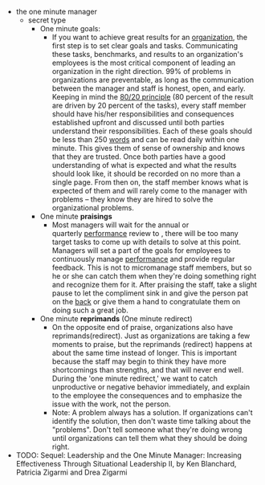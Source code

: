 - the one minute manager
	- secret type
		- One minute goals:
			- If you want to achieve great results for an [organization](https://en.wikipedia.org/wiki/Organizing_(management)), the first step is to set clear goals and tasks. Communicating these tasks, benchmarks, and results to an organization's employees is the most critical component of leading an organization in the right direction. 99% of problems in organizations are preventable, as long as the communication between the manager and staff is honest, open, and early. Keeping in mind the [80/20 principle](https://en.wikipedia.org/wiki/Pareto_principle) (80 percent of the result are driven by 20 percent of the tasks), every staff member should have his/her responsibilities and consequences established upfront and discussed until both parties understand their responsibilities. Each of these goals should be less than 250 [words](https://en.wikipedia.org/wiki/Word) and can be read daily within one minute. This gives them of sense of ownership and knows that they are trusted. Once both parties have a good understanding of what is expected and what the results should look like, it should be recorded on no more than a single page. From then on, the staff member knows what is expected of them and will rarely come to the manager with problems – they know they are hired to solve the organizational problems.
		- One minute **praisings**
			- Most managers will wait for the annual or quarterly [performance](https://en.wikipedia.org/wiki/Performance_indicator) review to , there will be too many target tasks to come up with details to solve at this point. Managers will set a part of the goals for employees to continuously manage [performance](https://en.wikipedia.org/wiki/Performance_management) and provide regular feedback. This is not to micromanage staff members, but so he or she can catch them when they're doing something right and recognize them for it. After praising the staff, take a slight pause to let the compliment sink in and give the person pat on the [back](https://en.wikipedia.org/wiki/Human_back) or give them a hand to congratulate them on doing such a great job.
		- One minute **reprimands** (One minute redirect)
			- On the opposite end of praise, organizations also have reprimands(redirect). Just as organizations are taking a few moments to praise, but the reprimands (redirect) happens at about the same time instead of longer. This is important because the staff may begin to think they have more shortcomings than strengths, and that will never end well. During the 'one minute redirect,' we want to catch unproductive or negative behavior immediately, and explain to the employee the consequences and to emphasize the issue with the work, not the person.
			- Note: A problem always has a solution. If organizations can't identify the solution, then don't waste time talking about the "problems". Don't tell someone what they're doing wrong until organizations can tell them what they should be doing right.
- TODO: Sequel: Leadership and the One Minute Manager: Increasing Effectiveness Through Situational Leadership II, by Ken Blanchard, Patricia Zigarmi and Drea Zigarmi